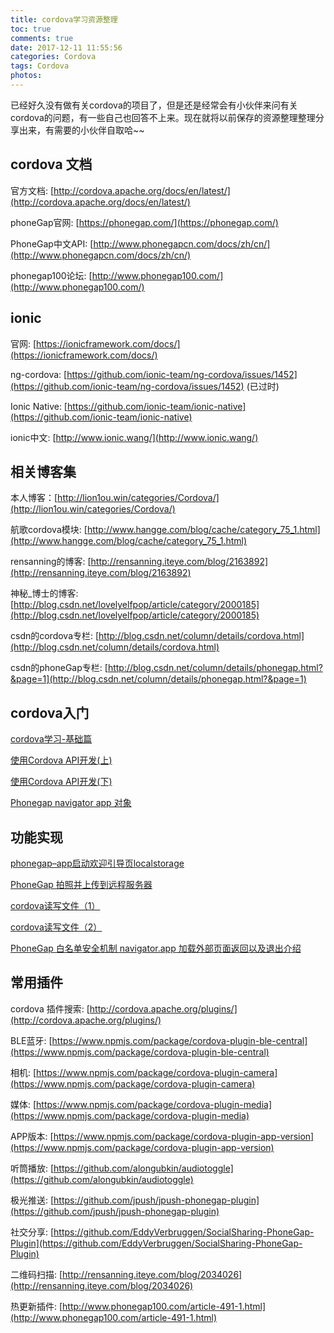 ```yaml
---
title: cordova学习资源整理
toc: true
comments: true
date: 2017-12-11 11:55:56
categories: Cordova
tags: Cordova
photos:
---
```

已经好久没有做有关cordova的项目了，但是还是经常会有小伙伴来问有关cordova的问题，有一些自己也回答不上来。现在就将以前保存的资源整理整理分享出来，有需要的小伙伴自取哈~~
<!--more-->

## cordova 文档

官方文档:  [http://cordova.apache.org/docs/en/latest/](http://cordova.apache.org/docs/en/latest/)

phoneGap官网: [https://phonegap.com/](https://phonegap.com/)

PhoneGap中文API: [http://www.phonegapcn.com/docs/zh/cn/](http://www.phonegapcn.com/docs/zh/cn/)

phonegap100论坛: [http://www.phonegap100.com/](http://www.phonegap100.com/)

## ionic 

官网: [https://ionicframework.com/docs/](https://ionicframework.com/docs/)

ng-cordova: [https://github.com/ionic-team/ng-cordova/issues/1452](https://github.com/ionic-team/ng-cordova/issues/1452) (已过时)

Ionic Native: [https://github.com/ionic-team/ionic-native](https://github.com/ionic-team/ionic-native)

ionic中文: [http://www.ionic.wang/](http://www.ionic.wang/)

## 相关博客集

本人博客：[http://lion1ou.win/categories/Cordova/](http://lion1ou.win/categories/Cordova/)

航歌cordova模块: [http://www.hangge.com/blog/cache/category_75_1.html](http://www.hangge.com/blog/cache/category_75_1.html)

rensanning的博客: [http://rensanning.iteye.com/blog/2163892](http://rensanning.iteye.com/blog/2163892)

神秘_博士的博客: [http://blog.csdn.net/lovelyelfpop/article/category/2000185](http://blog.csdn.net/lovelyelfpop/article/category/2000185)

csdn的cordova专栏: [http://blog.csdn.net/column/details/cordova.html](http://blog.csdn.net/column/details/cordova.html)

csdn的phoneGap专栏: [http://blog.csdn.net/column/details/phonegap.html?&page=1](http://blog.csdn.net/column/details/phonegap.html?&page=1)

## cordova入门

[cordova学习-基础篇](http://www.cnblogs.com/jsStudyjj/p/4956818.html)

[使用Cordova API开发(上)](https://segmentfault.com/a/1190000002964603)

[使用Cordova API开发(下)](https://segmentfault.com/a/1190000003013808)

[Phonegap navigator app 对象  ](http://tanglei528.blog.163.com/blog/static/43353399201401110738334/)


## 功能实现

[phonegap–app启动欢迎引导页localstorage](http://www.cnblogs.com/tdalcn/archive/2013/12/26/3491973.html)

[PhoneGap 拍照并上传到远程服务器](http://www.cnblogs.com/flyingzl/articles/3115457.html)

[cordova读写文件（1）](http://gundumw100.iteye.com/blog/2103612)

[cordova读写文件（2）](http://gundumw100.iteye.com/blog/2103623)

[PhoneGap 白名单安全机制 navigator.app 加载外部页面返回以及退出介绍](http://www.mamicode.com/info-detail-861464.html)


## 常用插件

cordova 插件搜索: [http://cordova.apache.org/plugins/](http://cordova.apache.org/plugins/)

BLE蓝牙: [https://www.npmjs.com/package/cordova-plugin-ble-central](https://www.npmjs.com/package/cordova-plugin-ble-central)

相机: [https://www.npmjs.com/package/cordova-plugin-camera](https://www.npmjs.com/package/cordova-plugin-camera)

媒体: [https://www.npmjs.com/package/cordova-plugin-media](https://www.npmjs.com/package/cordova-plugin-media)

APP版本: [https://www.npmjs.com/package/cordova-plugin-app-version](https://www.npmjs.com/package/cordova-plugin-app-version)

听筒播放: [https://github.com/alongubkin/audiotoggle](https://github.com/alongubkin/audiotoggle)

极光推送: [https://github.com/jpush/jpush-phonegap-plugin](https://github.com/jpush/jpush-phonegap-plugin)

社交分享: [https://github.com/EddyVerbruggen/SocialSharing-PhoneGap-Plugin](https://github.com/EddyVerbruggen/SocialSharing-PhoneGap-Plugin)

二维码扫描: [http://rensanning.iteye.com/blog/2034026](http://rensanning.iteye.com/blog/2034026)

热更新插件: [http://www.phonegap100.com/article-491-1.html](http://www.phonegap100.com/article-491-1.html)




